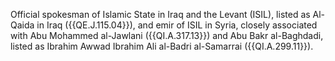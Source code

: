 Official spokesman of Islamic State in Iraq and the Levant (ISIL), listed as 
Al-Qaida in Iraq ({{QE.J.115.04}}), and emir of ISIL in Syria, closely associated 
with Abu Mohammed al-Jawlani ({{QI.A.317.13}}) and Abu Bakr al-Baghdadi, listed as 
Ibrahim Awwad Ibrahim Ali al-Badri al-Samarrai ({{QI.A.299.11}}). 
